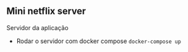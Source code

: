 ## Mini netflix server 

Servidor da aplicação

- Rodar o servidor com docker compose `docker-compose up`